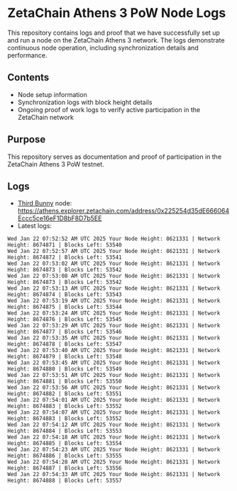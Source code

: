 # ZetaChain Athens 3 PoW Node Logs
This repository contains logs and proof that we have successfully set up and run a node on the ZetaChain Athens 3 network. The logs demonstrate continuous node operation, including synchronization details and performance.

## Contents
- Node setup information
- Synchronization logs with block height details
- Ongoing proof of work logs to verify active participation in the ZetaChain network

## Purpose
This repository serves as documentation and proof of participation in the ZetaChain Athens 3 PoW testnet.

## Logs

- [Third Bunny](https://thirdbunny.xyz/) node: https://athens.explorer.zetachain.com/address/0x225254d35dE666064Eccc5ce16eF1D8bF8D7b5EE
- Latest logs:
```
Wed Jan 22 07:52:52 AM UTC 2025 Your Node Height: 8621331 | Network Height: 8674871 | Blocks Left: 53540
Wed Jan 22 07:52:57 AM UTC 2025 Your Node Height: 8621331 | Network Height: 8674872 | Blocks Left: 53541
Wed Jan 22 07:53:02 AM UTC 2025 Your Node Height: 8621331 | Network Height: 8674873 | Blocks Left: 53542
Wed Jan 22 07:53:08 AM UTC 2025 Your Node Height: 8621331 | Network Height: 8674873 | Blocks Left: 53542
Wed Jan 22 07:53:13 AM UTC 2025 Your Node Height: 8621331 | Network Height: 8674874 | Blocks Left: 53543
Wed Jan 22 07:53:19 AM UTC 2025 Your Node Height: 8621331 | Network Height: 8674875 | Blocks Left: 53544
Wed Jan 22 07:53:24 AM UTC 2025 Your Node Height: 8621331 | Network Height: 8674876 | Blocks Left: 53545
Wed Jan 22 07:53:29 AM UTC 2025 Your Node Height: 8621331 | Network Height: 8674877 | Blocks Left: 53546
Wed Jan 22 07:53:35 AM UTC 2025 Your Node Height: 8621331 | Network Height: 8674878 | Blocks Left: 53547
Wed Jan 22 07:53:40 AM UTC 2025 Your Node Height: 8621331 | Network Height: 8674879 | Blocks Left: 53548
Wed Jan 22 07:53:45 AM UTC 2025 Your Node Height: 8621331 | Network Height: 8674880 | Blocks Left: 53549
Wed Jan 22 07:53:51 AM UTC 2025 Your Node Height: 8621331 | Network Height: 8674881 | Blocks Left: 53550
Wed Jan 22 07:53:56 AM UTC 2025 Your Node Height: 8621331 | Network Height: 8674882 | Blocks Left: 53551
Wed Jan 22 07:54:01 AM UTC 2025 Your Node Height: 8621331 | Network Height: 8674883 | Blocks Left: 53552
Wed Jan 22 07:54:07 AM UTC 2025 Your Node Height: 8621331 | Network Height: 8674883 | Blocks Left: 53552
Wed Jan 22 07:54:12 AM UTC 2025 Your Node Height: 8621331 | Network Height: 8674884 | Blocks Left: 53553
Wed Jan 22 07:54:18 AM UTC 2025 Your Node Height: 8621331 | Network Height: 8674885 | Blocks Left: 53554
Wed Jan 22 07:54:23 AM UTC 2025 Your Node Height: 8621331 | Network Height: 8674886 | Blocks Left: 53555
Wed Jan 22 07:54:28 AM UTC 2025 Your Node Height: 8621331 | Network Height: 8674887 | Blocks Left: 53556
Wed Jan 22 07:54:33 AM UTC 2025 Your Node Height: 8621331 | Network Height: 8674888 | Blocks Left: 53557
```
